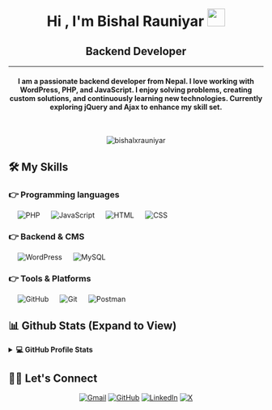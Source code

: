 <h1 align="center">Hi , I'm Bishal Rauniyar <img src="https://media.giphy.com/media/hvRJCLFzcasrR4ia7z/giphy.gif" width="35"></h1>
<p align="center">
 <h2 align="center"> Backend Developer</h2>
<hr/>
<h4 align="center">I am a passionate backend developer from Nepal. I love working with WordPress, PHP, and JavaScript. I enjoy solving problems, creating custom solutions, and continuously learning new technologies. Currently exploring jQuery and Ajax to enhance my skill set.</h4>
<br>
<p align="center"> <img src="https://komarev.com/ghpvc/?username=bishalxrauniyar&label=Profile%20Views&color=0e75b6&style=plastic" alt="bishalxrauniyar" /> </p>



## 🛠️ My Skills

### 👉 Programming languages
<p align="left"> 
  &emsp; <img alt="PHP" src="https://img.shields.io/badge/PHP-%23777BB4.svg?logo=php&logoColor=white"/>
  &emsp; <img alt="JavaScript" src="https://img.shields.io/badge/JavaScript%20-%23F7DF1E.svg?logo=javascript&logoColor=black">
  &emsp; <img alt="HTML" src="https://img.shields.io/badge/HTML5%20-%23E34F26.svg?logo=html5&logoColor=white">
  &emsp; <img alt="CSS" src="https://img.shields.io/badge/CSS%20-%231572B6.svg?logo=css3&logoColor=white">
</p>

### 👉 Backend & CMS
<p align="left">
  &emsp; <img alt="WordPress" src="https://img.shields.io/badge/WordPress-21759B?style=flat&logo=wordpress&logoColor=white"/>
  &emsp; <img alt="MySQL" src="https://img.shields.io/badge/MySQL-00000F?style=flat&logo=mysql&logoColor=white">
</p>

### 👉 Tools & Platforms
<p>
  &emsp; <img alt="GitHub" src="https://img.shields.io/badge/GitHub%20-%23121011.svg?logo=github&logoColor=white">
  &emsp; <img alt="Git" src="https://img.shields.io/badge/Git%20-%23F05033.svg?logo=git&logoColor=white">
  &emsp; <img alt="Postman" src="https://img.shields.io/badge/Postman-FF6C37?style=flat&logo=postman&logoColor=white">
</p>

## 📊 Github Stats (Expand to View)
<details> 
  <summary><b>💻 GitHub Profile Stats</b></summary>
  <br/>
  <p align="center">
    <a href="https://github.com/bishalxrauniyar"><img align="center" src="https://github-readme-stats.vercel.app/api?username=bishalxrauniyar&show_icons=true&locale=en&theme=algolia" alt="bishalxrauniyar" height="192px"/></a>
  </p>
  <p align="center">
    <img src="https://github-readme-stats.vercel.app/api/top-langs?username=bishalxrauniyar&show_icons=true&locale=en&layout=compact&theme=algolia" alt="bishalxrauniyar" height="192px"/>
  </p>
</details>

## 🙋‍♀️ Let's Connect
<p align="center">
  <a href="mailto:bishal.rauniyar@gmail.com"><img src="https://img.icons8.com/bubbles/50/000000/gmail.png" alt="Gmail"/></a>
  <a href="https://github.com/bishalxrauniyar"><img src="https://img.icons8.com/bubbles/50/000000/github.png" alt="GitHub"/></a>
  <a href="https://linkedin.com/in/bishalxrauniyar"><img src="https://img.icons8.com/bubbles/50/000000/linkedin.png" alt="LinkedIn"/></a>
  <a href="https://x.com/BishalXRauniyar"><img src="https://img.icons8.com/bubbles/50/000000/x.png" alt="X"/></a>
</p>
